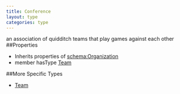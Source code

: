 ```yaml
---
title: Conference
layout: type
categories: type
---
```

an association of quidditch teams that play games against each other
##Properties
* Inherits properties of [schema:Organization](http://schema.org/Organization)
* member hasType [Team](Team)

##More Specific Types
* [Team](Team)
